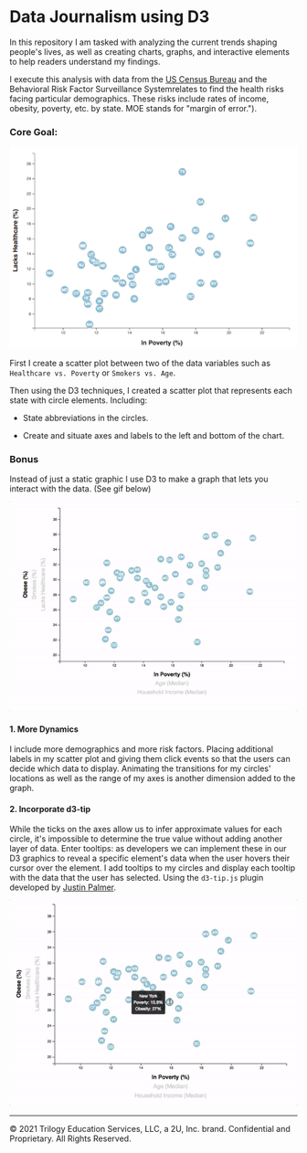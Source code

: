 # Data Journalism using D3

In this repository I am tasked with analyzing the current trends shaping people's lives, as well as creating charts, graphs, and interactive elements to help readers understand my findings.

I execute this analysis with data from the [US Census Bureau](https://data.census.gov/cedsci/) and the Behavioral Risk Factor Surveillance Systemrelates to find the health risks facing particular demographics.  These risks include rates of income, obesity, poverty, etc. by state. MOE stands for "margin of error.").

### Core Goal:  

![4-scatter](Images/4-scatter.jpg)

First I create a scatter plot between two of the data variables such as `Healthcare vs. Poverty` or `Smokers vs. Age`.

Then using the D3 techniques, I created a scatter plot that represents each state with circle elements.  Including: 

* State abbreviations in the circles.

* Create and situate axes and labels to the left and bottom of the chart.

### Bonus

Instead of just a static graphic I use D3 to make a graph that lets you interact with the data. (See gif below)

![7-animated-scatter](Images/7-animated-scatter.gif)

#### 1. More Dynamics

I include more demographics and more risk factors. Placing additional labels in my scatter plot and giving them click events so that the users can decide which data to display. Animating the transitions for my circles' locations as well as the range of my axes is another dimension added to the graph. 

#### 2. Incorporate d3-tip

While the ticks on the axes allow us to infer approximate values for each circle, it's impossible to determine the true value without adding another layer of data. Enter tooltips: as developers we can implement these in our D3 graphics to reveal a specific element's data when the user hovers their cursor over the element. I add tooltips to my circles and display each tooltip with the data that the user has selected. Using the `d3-tip.js` plugin developed by [Justin Palmer](https://github.com/Caged).

![8-tooltip](Images/8-tooltip.gif)

- - -

© 2021 Trilogy Education Services, LLC, a 2U, Inc. brand. Confidential and Proprietary. All Rights Reserved.
